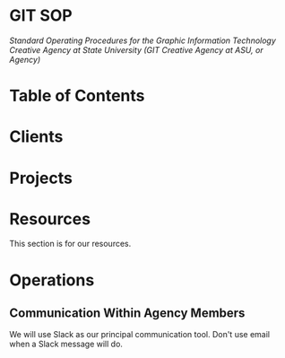 # GIT SOP

_Standard Operating Procedures for the Graphic Information Technology Creative Agency at State University (GIT Creative Agency at ASU, or Agency)_

# Table of Contents

# Clients

# Projects


# Resources

This section is for our resources.

# Operations

## Communication Within Agency Members

We will use Slack as our principal communication tool. Don't use email when a Slack message will do.
